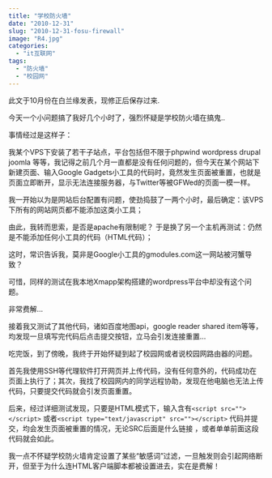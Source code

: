 ```yaml
---
title: "学校防火墙"
date: "2010-12-31"
slug: "2010-12-31-fosu-firewall"
image: "R4.jpg"
categories: 
  - "it互联网"
tags: 
  - "防火墙"
  - "校园网"
---
```


此文于10月份在白兰缘发表，现修正后保存过来.

今天一个小问题搞了我好几个小时了，强烈怀疑是学校防火墙在搞鬼..

事情经过是这样子：

我某个VPS下安装了若干子站点，平台包括但不限于phpwind wordpress drupal joomla 等等，我记得之前几个月一直都是没有任何问题的，但今天在某个网站下新建页面、输入Google Gadgets小工具的代码时，竟然发生页面被重置，也就是页面立即断开，显示无法连接服务器，与Twitter等被GFWed的页面一模一样。

我一开始以为是网站后台配置有问题，使劲捣鼓了一两个小时，最后确定：该VPS下所有的网站网页都不能添加这类小工具；

由此，我转而思索，是否是apache有限制呢？ 于是换了另一个主机再测试：仍然是不能添加任何小工具的代码（HTML代码）；

这时，常识告诉我，莫非是Google小工具的gmodules.com这一网站被河蟹导致？

可惜，同样的测试在我本地Xmapp架构搭建的wordpress平台中却没有这个问题。

非常费解...

接着我又测试了其他代码，诸如百度地图api，google reader shared item等等，均发现一旦填写完代码后点击提交按钮，立马会引发连接重置...

吃完饭，到了傍晚，我终于开始怀疑到起了校园网或者说校园网路由器的问题。

首先我使用SSH等代理软件打开网页并上传代码，没有任何意外的，代码成功在页面上执行了；其次，我找了校园网内的同学远程协助，发现在他电脑也无法上传代码，只要提交代码就会引发页面重置。

后来，经过详细测试发现，只要是HTML模式下，输入含有`<script src=""></script>` 或者`<script type="text/javascript" src=""></script>` 代码并提交，均会发生页面被重置的情况，无论SRC后面是什么链接 ，或者单单前面这段代码就会如此。

我一点不怀疑学校防火墙肯定设置了某些“敏感词”过滤，一旦触发则会引起网络断开，但至于为什么连HTML客户端脚本都被设置进去，实在是费解！


